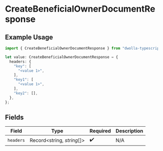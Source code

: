 # CreateBeneficialOwnerDocumentResponse

## Example Usage

```typescript
import { CreateBeneficialOwnerDocumentResponse } from "dwolla-typescript/models/operations";

let value: CreateBeneficialOwnerDocumentResponse = {
  headers: {
    "key": [
      "<value 1>",
    ],
    "key1": [
      "<value 1>",
    ],
    "key2": [],
  },
};
```

## Fields

| Field                      | Type                       | Required                   | Description                |
| -------------------------- | -------------------------- | -------------------------- | -------------------------- |
| `headers`                  | Record<string, *string*[]> | :heavy_check_mark:         | N/A                        |